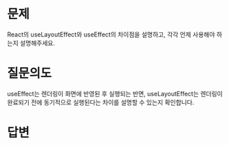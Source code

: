# 문제
React의 useLayoutEffect와 useEffect의 차이점을 설명하고, 각각 언제 사용해야 하는지 설명해주세요.

# 질문의도
useEffect는 렌더링이 화면에 반영된 후 실행되는 반면, useLayoutEffect는 렌더링이 완료되기 전에 동기적으로 실행된다는 차이를 설명할 수 있는지 확인합니다.

# 답변